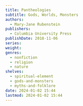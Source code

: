```yaml
---
title: Pantheologies
subtitle: Gods, Worlds, Monsters
authors:
  - Mary-Jane Rubenstein
publishers:
  - Columbia University Press
publishDate: 2018-11-06
series: 
weight: 
genres:
  - nonfiction
  - religion
  - nature
shelves:
  - spiritual-element
  - gods-and-monsters
  - myths-and-folklore
date: 2024-01-02 15:44
lastmod: 2024-01-02 15:44
---
```

